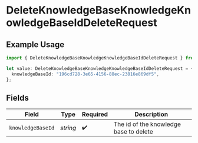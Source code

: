 # DeleteKnowledgeBaseKnowledgeKnowledgeBaseIdDeleteRequest

## Example Usage

```typescript
import { DeleteKnowledgeBaseKnowledgeKnowledgeBaseIdDeleteRequest } from "opperai/models/operations";

let value: DeleteKnowledgeBaseKnowledgeKnowledgeBaseIdDeleteRequest = {
  knowledgeBaseId: "196cd728-3e65-4156-88ec-23816e869df5",
};
```

## Fields

| Field                                  | Type                                   | Required                               | Description                            |
| -------------------------------------- | -------------------------------------- | -------------------------------------- | -------------------------------------- |
| `knowledgeBaseId`                      | *string*                               | :heavy_check_mark:                     | The id of the knowledge base to delete |